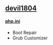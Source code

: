 ## [devil1804](https://github.com/R-DIGITAL/devil1804/wiki/devil1804) 
#### [php.ini](https://github.com/R-DIGITAL/devil1804/wiki/php.ini)

* Boot Repair
* Grub Customizer
